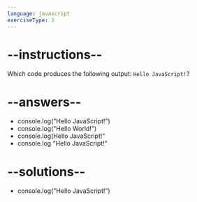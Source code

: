 ```yaml
---
language: javascript
exerciseType: 3
---
```


# --instructions--

Which code produces the following output: `Hello JavaScript!`?

# --answers--

- console.log("Hello JavaScript!")
- console.log("Hello World!")
- console.log(Hello JavaScript!"
- console.log "Hello JavaScript!"

# --solutions--

- console.log("Hello JavaScript!")
